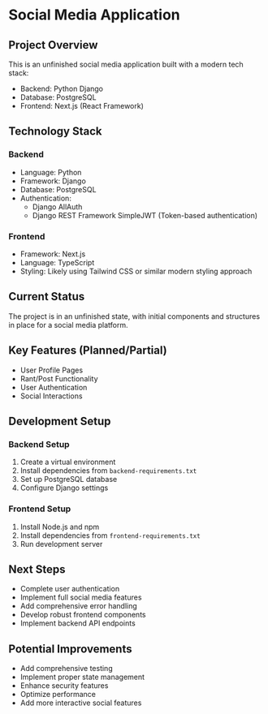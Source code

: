 # Social Media Application

## Project Overview
This is an unfinished social media application built with a modern tech stack:
- Backend: Python Django
- Database: PostgreSQL
- Frontend: Next.js (React Framework)

## Technology Stack
### Backend
- Language: Python
- Framework: Django
- Database: PostgreSQL
- Authentication: 
  * Django AllAuth
  * Django REST Framework SimpleJWT (Token-based authentication)

### Frontend
- Framework: Next.js
- Language: TypeScript
- Styling: Likely using Tailwind CSS or similar modern styling approach

## Current Status
The project is in an unfinished state, with initial components and structures in place for a social media platform.

## Key Features (Planned/Partial)
- User Profile Pages
- Rant/Post Functionality
- User Authentication
- Social Interactions

## Development Setup

### Backend Setup
1. Create a virtual environment
2. Install dependencies from `backend-requirements.txt`
3. Set up PostgreSQL database
4. Configure Django settings

### Frontend Setup
1. Install Node.js and npm
2. Install dependencies from `frontend-requirements.txt`
3. Run development server

## Next Steps
- Complete user authentication
- Implement full social media features
- Add comprehensive error handling
- Develop robust frontend components
- Implement backend API endpoints

## Potential Improvements
- Add comprehensive testing
- Implement proper state management
- Enhance security features
- Optimize performance
- Add more interactive social features
